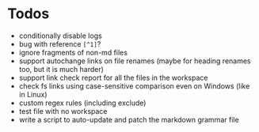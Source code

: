 # Todos

- conditionally disable logs
- bug with reference `[^1]`?
- ignore fragments of non-md files
- support autochange links on file renames (maybe for heading renames too, but it is much harder)
- support link check report for all the files in the workspace
- check fs links using case-sensitive comparison even on Windows (like in Linux)
- custom regex rules (including exclude)
- test file with no workspace
- write a script to auto-update and patch the markdown grammar file
